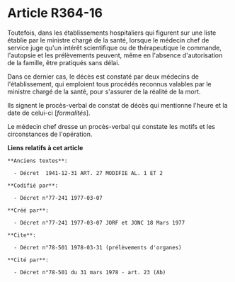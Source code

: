 # Article R364-16

Toutefois, dans les établissements hospitaliers qui figurent sur une liste établie par le ministre chargé de la santé,
lorsque le médecin chef de service juge qu'un intérêt scientifique ou de thérapeutique le commande, l'autopsie et les
prélèvements peuvent, même en l'absence d'autorisation de la famille, être pratiqués sans délai.

Dans ce dernier cas, le décès est constaté par deux médecins de l'établissement, qui emploient tous procédés reconnus
valables par le ministre chargé de la santé, pour s'assurer de la réalité de la mort.

Ils signent le procès-verbal de constat de décès qui mentionne l'heure et la date de celui-ci [*formalités*].

Le médecin chef dresse un procès-verbal qui constate les motifs et les circonstances de l'opération.

**Liens relatifs à cet article**

	**Anciens textes**:

	  - Décret  1941-12-31 ART. 27 MODIFIE AL. 1 ET 2

	**Codifié par**:

	  - Décret n°77-241 1977-03-07

	**Créé par**:

	  - Décret n°77-241 1977-03-07 JORF et JONC 18 Mars 1977

	**Cite**:

	  - Décret n°78-501 1978-03-31 (prélèvements d'organes)

	**Cité par**:

	  - Décret n°78-501 du 31 mars 1978 - art. 23 (Ab)

